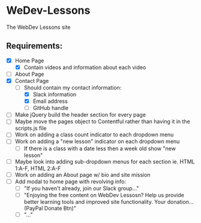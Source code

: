 # WeDev-Lessons
The WebDev Lessons site

## Requirements:
- [x] Home Page
  - [x] Contain videos and information about each video
- [ ] About Page
- [x] Contact Page
  - [ ] Should contain my contact information:
    - [x] Slack information
    - [x] Email address
    - [ ] GitHub handle

- [ ] Make jQuery build the header section for every page
- [ ] Maybe move the pages object to Contentful rather than having it in the scripts.js file
- [ ] Work on adding a class count indicator to each dropdown menu
- [ ] Work on adding a "new lesson" indicator on each dropdown menu 
    - [ ] If there is a class with a date less then a week old show "new lesson"
- [ ] Maybe look into adding sub-dropdown menus for each section ie. HTML 1:A-F, HTML 2:A-F
- [ ] Work on adding an About page w/ bio and site mission
- [ ] Add modal to home page with revolving info:
    - [ ] "If you haven't already, join our Slack group..."
    - [ ] "Enjoying the free content on WebDev Lessosn? Help us provide better learning tools and improved site functionality. Your donation... (PayPal Donate Btn)"
    - [ ] "..."
